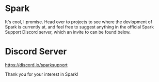 # Spark

It's cool, I promise. Head over to projects to see where the devlopment of Spark is currently at, and feel free to suggest anything in the official Spark Support Discord server, which an invite to can be found below.

# Discord Server

https://discord.io/sparksupport

Thank you for your interest in Spark!
